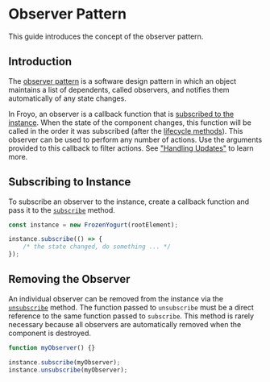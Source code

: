 # Observer Pattern

This guide introduces the concept of the observer pattern.

## Introduction

The [observer pattern](https://en.wikipedia.org/wiki/Observer_pattern) is a software design pattern in which an object maintains a list of dependents, called observers, and notifies them automatically of any state changes.

In Froyo, an observer is a callback function that is [subscribed to the instance](#subscribing-to-instance). When the state of the component changes, this function will be called in the order it was subscribed (after the [lifecycle methods](../fundamentals/component-lifecycle.md#the-lifecycle-methods)). This observer can be used to perform any number of actions. Use the arguments provided to this callback to filter actions. See ["Handling Updates"](../fundamentals/handling-updates.md) to learn more.

## Subscribing to Instance

To subscribe an observer to the instance, create a callback function and pass it to the [`subscribe`](../api/component.md#subscribe) method.

```js
const instance = new FrozenYogurt(rootElement);

instance.subscribe(() => {
    /* the state changed, do something ... */
});
```

## Removing the Observer

An individual observer can be removed from the instance via the [`unsubscribe`](../api/component.md#unsubscribe) method. The function passed to `unsubscribe` must be a direct reference to the same function passed to `subscribe`. This method is rarely necessary because all observers are automatically removed when the component is destroyed.

```js
function myObserver() {}

instance.subscribe(myObserver);
instance.unsubscribe(myObserver);
```
